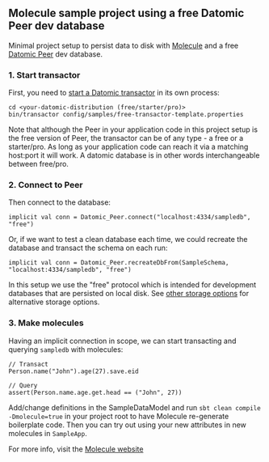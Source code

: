 ## Molecule sample project using a free Datomic Peer dev database

Minimal project setup to persist data to disk with [Molecule](http://scalamolecule.org) and a free [Datomic Peer](https://docs.datomic.com/on-prem/peer-getting-started.html) dev database.


### 1. Start transactor

First, you need to [start a Datomic transactor](https://docs.datomic.com/on-prem/storage.html#start-transactor) in its own process:

    cd <your-datomic-distribution (free/starter/pro)>
    bin/transactor config/samples/free-transactor-template.properties

Note that although the Peer in your application code in this project setup is the free version of Peer, the transactor can be of any type - a free or a starter/pro. As long as your application code can reach it via a matching host:port it will work. A datomic database is in other words interchangeable between free/pro.

### 2. Connect to Peer

Then connect to the database:

    implicit val conn = Datomic_Peer.connect("localhost:4334/sampledb", "free")

Or, if we want to test a clean database each time, we could recreate the database and transact the schema on each run:

    implicit val conn = Datomic_Peer.recreateDbFrom(SampleSchema, "localhost:4334/sampledb", "free")

In this setup we use the "free" protocol which is intended for development databases that are persisted on local disk. See [other storage options](https://docs.datomic.com/on-prem/storage.html) for alternative storage options.


### 3. Make molecules

Having an implicit connection in scope, we can start transacting and querying `sampledb` with molecules:

    // Transact
    Person.name("John").age(27).save.eid
    
    // Query
    assert(Person.name.age.get.head == ("John", 27))


Add/change definitions in the SampleDataModel and run `sbt clean compile -Dmolecule=true` in your project root to have Molecule re-generate boilerplate code. Then you can try out using your new attributes in new molecules in `SampleApp`.

For more info, visit the [Molecule website](http://scalamolecule.org)